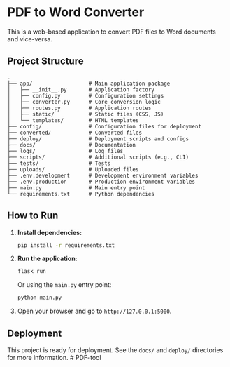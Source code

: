 # PDF to Word Converter

This is a web-based application to convert PDF files to Word documents and vice-versa.

## Project Structure

```
.
├── app/                  # Main application package
│   ├── __init__.py       # Application factory
│   ├── config.py         # Configuration settings
│   ├── converter.py      # Core conversion logic
│   ├── routes.py         # Application routes
│   ├── static/           # Static files (CSS, JS)
│   └── templates/        # HTML templates
├── config/               # Configuration files for deployment
├── converted/            # Converted files
├── deploy/               # Deployment scripts and configs
├── docs/                 # Documentation
├── logs/                 # Log files
├── scripts/              # Additional scripts (e.g., CLI)
├── tests/                # Tests
├── uploads/              # Uploaded files
├── .env.development      # Development environment variables
├── .env.production       # Production environment variables
├── main.py               # Main entry point
└── requirements.txt      # Python dependencies
```

## How to Run

1.  **Install dependencies:**

    ```bash
    pip install -r requirements.txt
    ```

2.  **Run the application:**

    ```bash
    flask run
    ```

    Or using the `main.py` entry point:

    ```bash
    python main.py
    ```

3.  Open your browser and go to `http://127.0.0.1:5000`.

## Deployment

This project is ready for deployment. See the `docs/` and `deploy/` directories for more information.
#   P D F - t o o l  
 
